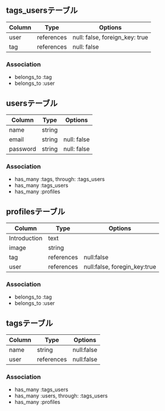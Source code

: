 ## tags_usersテーブル

| Column | Type       | Options                        |
| ------ | ---------- | ------------------------------ |
| user   | references | null: false, foreign_key: true |
| tag    | references | null: false                    |

### Association
- belongs_to :tag
- belongs_to :user

## usersテーブル

| Column   | Type   | Options     |
| -------- | ------ | ----------- |
| name     | string |             |
| email    | string | null: false |
| password | string | null: false |

### Association
- has_many :tags, through: :tags_users
- has_many :tags_users
- has_many :profiles

## profilesテーブル

| Column       | Type       | Options                      |
| ------------ | ---------- | ---------------------------- |
| Introduction | text       |                              |
| image        | string     |                              |
| tag          | references | null:false                   |
| user         | references | null:false, foregin_key:true |

### Association
- belongs_to :tag
- belongs_to :user

## tagsテーブル

| Column | Type       | Options    |
| ------ | ---------- | ---------- |
| name   | string     | null:false |
| user   | references | null:false |

### Association
- has_many :tags_users
- has_many :users, through: :tags_users
- has_many :profiles
